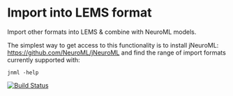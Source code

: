 Import into LEMS format
=======================

Import other formats into LEMS &amp; combine with NeuroML models.


The simplest way to get access to this functionality is to install jNeuroML: https://github.com/NeuroML/jNeuroML
and find the range of import formats currently supported with:

    jnml -help
    
[![Build Status](https://travis-ci.org/NeuroML/org.neuroml.import.png)](https://travis-ci.org/NeuroML/org.neuroml.import)
